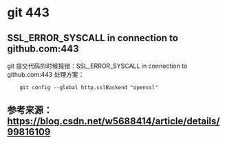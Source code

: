 # git 443

## SSL_ERROR_SYSCALL in connection to github.com:443

git 提交代码的时候报错：SSL_ERROR_SYSCALL in connection to github.com:443 处理方案：

```linux
    git config --global http.sslBackend "openssl"
````

## 参考来源： https://blog.csdn.net/w5688414/article/details/99816109